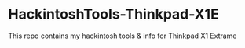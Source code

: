 # HackintoshTools-Thinkpad-X1E
This repo contains my hackintosh tools &amp; info for Thinkpad X1 Extrame
